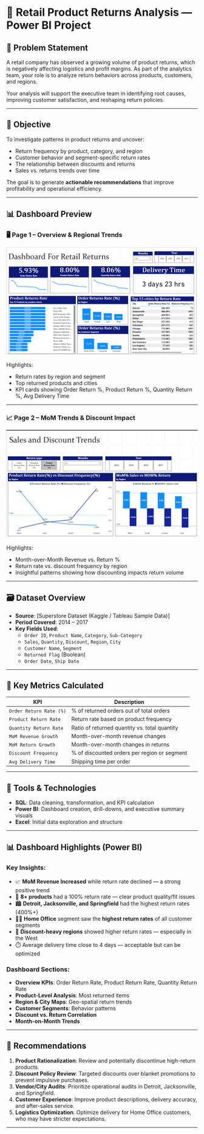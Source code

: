 # 🧾 Retail Product Returns Analysis — Power BI Project

## 🧩 Problem Statement

A retail company has observed a growing volume of product returns, which is negatively affecting logistics and profit margins. As part of the analytics team, your role is to analyze return behaviors across products, customers, and regions.

Your analysis will support the executive team in identifying root causes, improving customer satisfaction, and reshaping return policies.

---

## 🎯 Objective

To investigate patterns in product returns and uncover:

- Return frequency by product, category, and region
- Customer behavior and segment-specific return rates
- The relationship between discounts and returns
- Sales vs. returns trends over time

The goal is to generate **actionable recommendations** that improve profitability and operational efficiency.

---
## 📊 Dashboard Preview

### 🖥️ Page 1 – Overview & Regional Trends

![Dashboard Page 1](dashboard_page1.png)

Highlights:
- Return rates by region and segment
- Top returned products and cities
- KPI cards showing Order Return %, Product Return %, Quantity Return %, Avg Delivery Time

---

### 📈 Page 2 – MoM Trends & Discount Impact

![Dashboard Page 2](dashboard_page2.png)

Highlights:
- Month-over-Month Revenue vs. Return %
- Return rate vs. discount frequency by region
- Insightful patterns showing how discounting impacts return volume

---

## 🗃️ Dataset Overview

- **Source**: [Superstore Dataset (Kaggle / Tableau Sample Data)]
- **Period Covered**: 2014 – 2017
- **Key Fields Used**:
  - `Order ID`, `Product Name`, `Category`, `Sub-Category`
  - `Sales`, `Quantity`, `Discount`, `Region`, `City`
  - `Customer Name`, `Segment`
  - `Returned Flag` (Boolean)
  - `Order Date`, `Ship Date`

---

## 🧮 Key Metrics Calculated

| KPI                    | Description                                      |
|------------------------|--------------------------------------------------|
| `Order Return Rate (%)`| % of returned orders out of total orders         |
| `Product Return Rate`  | Return rate based on product frequency           |
| `Quantity Return Rate` | Ratio of returned quantity vs. total quantity    |
| `MoM Revenue Growth`   | Month-over-month revenue changes                 |
| `MoM Return Growth`    | Month-over-month changes in returns              |
| `Discount Frequency`   | % of discounted orders per region or segment     |
| `Avg Delivery Time`    | Shipping time per order                          |

---

## 🧪 Tools & Technologies

- **SQL**: Data cleaning, transformation, and KPI calculation
- **Power BI**: Dashboard creation, drill-downs, and executive summary visuals
- **Excel**: Initial data exploration and structure

---

## 📊 Dashboard Highlights (Power BI)

### Key Insights:

- 📈 **MoM Revenue Increased** while return rate declined — a strong positive trend
- 🧴 **8+ products** had a 100% return rate — clear product quality/fit issues
- 🏙️ **Detroit, Jacksonville, and Springfield** had the highest return rates (400%+)
- 🧑‍💼 **Home Office** segment saw the **highest return rates** of all customer segments
- 💸 **Discount-heavy regions** showed higher return rates — especially in the West
- ⏱️ Average delivery time close to 4 days — acceptable but can be optimized

### Dashboard Sections:

- **Overview KPIs**: Order Return Rate, Product Return Rate, Quantity Return Rate
- **Product-Level Analysis**: Most returned items
- **Region & City Maps**: Geo-spatial return trends
- **Customer Segments**: Behavior patterns
- **Discount vs. Return Correlation**
- **Month-on-Month Trends**

---

## 📌 Recommendations

1. **Product Rationalization**: Review and potentially discontinue high-return products.
2. **Discount Policy Review**: Targeted discounts over blanket promotions to prevent impulsive purchases.
3. **Vendor/City Audits**: Prioritize operational audits in Detroit, Jacksonville, and Springfield.
4. **Customer Experience**: Improve product descriptions, delivery accuracy, and after-sales service.
5. **Logistics Optimization**: Optimize delivery for Home Office customers, who may have stricter expectations.

---
